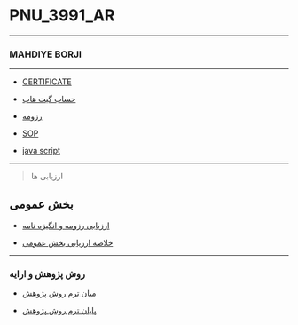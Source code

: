 # PNU_3991_AR
---------
### MAHDIYE BORJI



 
---
- [CERTIFICATE](https://github.com/mahdiyeborji/PNU_3991_AR/blob/main/CERTIFICATE.pdf)

- [حساب گیت هاب](https://github.com/mahdiyeborji/PNU_3991_AR/blob/main/README.md)

- [رزومه]()

- [SOP]()

- [java script](https://github.com/mahdiyeborji/PNU_3991_AR/blob/main/CERTIFICATE.pdf)
------------------
>  ارزیابی ها
 
## بخش عمومی

- [ارزیابی رزومه و انگیزه نامه](https://github.com/mahdiyeborji/PNU_3991_AR/blob/main/MB_CV_CheckList_AR_3991-1.docx)

- [خلاصه ارزیابی بخش عمومی](https://github.com/mahdiyeborji/PNU_3991_AR/blob/main/MB_GeneralSection_CheckList_AR_3991-2%20-%20Copy.docx)
------------------

### روش پژوهش و ارایه

- [میان ترم روش پژوهش]()

- [پایان ترم روش پژوهش]()
